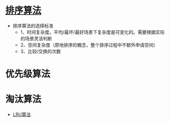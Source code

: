 # [排序算法](sort%2F%E6%8E%92%E5%BA%8F%E7%AE%97%E6%B3%95.md)
* 排序算法的选择标准
  * 1、时间复杂度。平均/最坏/最好场景下复杂度是可变化的。需要根据实际的场景灵活判断
  * 2、空间复杂度（原地排序的概念，整个排序过程中不额外申请空间）
  * 3、比较/交换的次数


# 优先级算法


# 淘汰算法
* [LRU算法](%E6%B7%98%E6%B1%B0%E7%AE%97%E6%B3%95%2FLRUCache.java)
